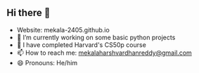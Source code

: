 ## Hi there 👋



- Website: mekala-2405.github.io
- 🔭 I’m currently working on some basic python projects 
- 🌱 I have completed Harvard's CS50p course 
- 📫 How to reach me: mekalaharshvardhanreddy@gmail.com
- 😄 Pronouns: He/him


